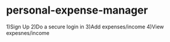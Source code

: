 # personal-expense-manager
1)Sign Up
2)Do a secure login in
3)Add expenses/income
4)View expesnes/income
